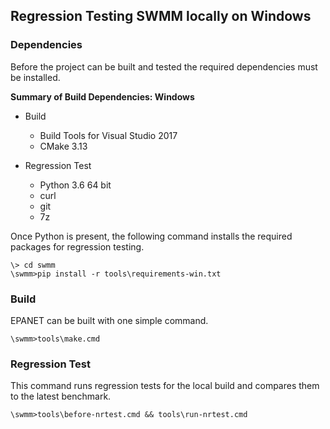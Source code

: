 <!---
   Reg_Testing.md

   Created: Dec 2, 2019
   Updated:

   Author: Michael E. Tryby
           US EPA - ORD/CESER
--->

## Regression Testing SWMM locally on Windows


### Dependencies

Before the project can be built and tested the required dependencies must be installed.

**Summary of Build Dependencies: Windows**

  - Build
      - Build Tools for Visual Studio 2017
      - CMake 3.13

  - Regression Test
      - Python 3.6 64 bit
      - curl
      - git
      - 7z

Once Python is present, the following command installs the required packages for regression testing.
```
\> cd swmm
\swmm>pip install -r tools\requirements-win.txt
```


### Build

EPANET can be built with one simple command.
```
\swmm>tools\make.cmd
```


### Regression Test

This command runs regression tests for the local build and compares them to the latest benchmark.
```
\swmm>tools\before-nrtest.cmd && tools\run-nrtest.cmd
```
